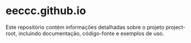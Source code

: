 # eeccc.github.io
Este repositório contém informações detalhadas sobre o projeto project-root, incluindo documentação, código-fonte e exemplos de uso.

